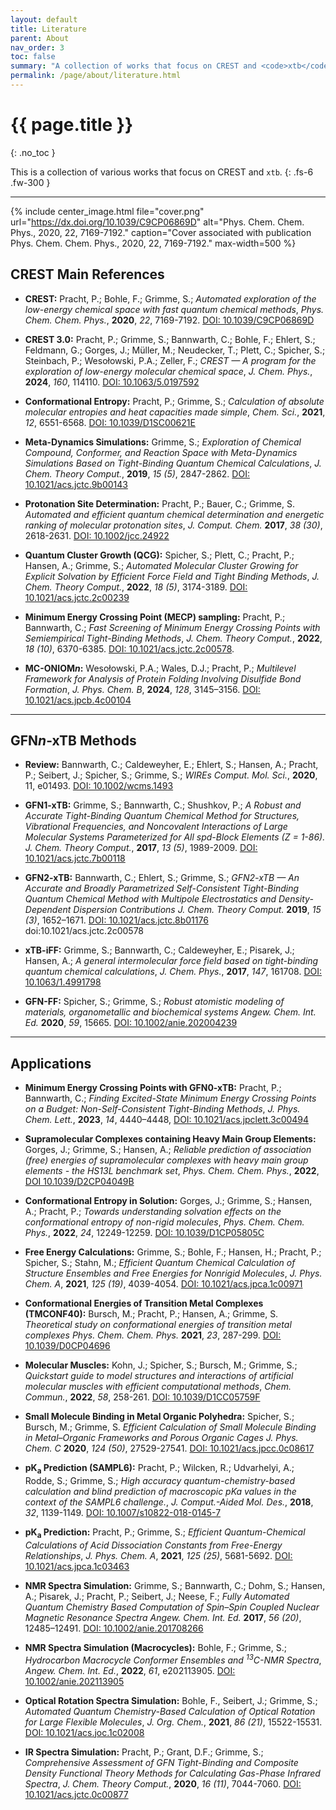 ```yaml
---
layout: default
title: Literature
parent: About
nav_order: 3
toc: false
summary: "A collection of works that focus on CREST and <code>xtb</code>"
permalink: /page/about/literature.html
---
```


# {{ page.title }}
{: .no_toc }

This is a collection of various works that focus on CREST and `xtb`.
{: .fs-6 .fw-300 }

---


{% include center_image.html file="cover.png" url="https://dx.doi.org/10.1039/C9CP06869D" alt="Phys. Chem. Chem. Phys., 2020, 22, 7169-7192." caption="Cover associated with publication Phys. Chem. Chem. Phys., 2020, 22, 7169-7192." max-width=500 %}


## CREST Main References

- **CREST:** Pracht, P.; Bohle, F.; Grimme, S.; *Automated exploration of the low-energy chemical space with fast quantum chemical methods*, *Phys. Chem. Chem. Phys.*, **2020**, *22*, 7169-7192. [DOI: 10.1039/C9CP06869D](https://doi.org/10.1039/C9CP06869D)

- **CREST 3.0:** Pracht, P.; Grimme, S.; Bannwarth, C.; Bohle, F.; Ehlert, S.; Feldmann, G.; Gorges, J.; Müller, M.; Neudecker, T.; Plett, C.; Spicher, S.; Steinbach, P.; Wesołowski, P.A.; Zeller, F.; *CREST — A program for the exploration of low-energy molecular chemical space*, *J. Chem. Phys.*, **2024**, *160*, 114110. [DOI: 10.1063/5.0197592](https://doi.org/10.1063/5.0197592)

- **Conformational Entropy:** Pracht, P.; Grimme, S.; *Calculation of absolute molecular entropies and heat capacities made simple*, *Chem. Sci.*, **2021**, *12*, 6551-6568. [DOI: 10.1039/D1SC00621E](https://doi.org/10.1039/D1SC00621E)

- **Meta-Dynamics Simulations:** Grimme, S.; *Exploration of Chemical Compound, Conformer, and Reaction Space with Meta-Dynamics Simulations Based on Tight-Binding Quantum Chemical Calculations*, *J. Chem. Theory Comput.*, **2019**, *15 (5)*, 2847-2862. [DOI: 10.1021/acs.jctc.9b00143](https://doi.org/10.1021/acs.jctc.9b00143)

- **Protonation Site Determination:** Pracht, P.; Bauer, C.; Grimme, S. *Automated and efficient quantum chemical determination and energetic ranking of molecular protonation sites*, *J. Comput. Chem.* **2017**, *38 (30)*, 2618-2631. [DOI: 10.1002/jcc.24922](https://doi.org/10.1002/jcc.24922)

- **Quantum Cluster Growth (QCG):** Spicher, S.; Plett, C.; Pracht, P.; Hansen, A.; Grimme, S.; *Automated Molecular Cluster Growing for Explicit Solvation by Efficient Force Field and Tight Binding Methods*, *J. Chem. Theory Comput.*, **2022**, *18 (5)*, 3174-3189. [DOI: 10.1021/acs.jctc.2c00239](https://doi.org/10.1021/acs.jctc.2c00239)

- **Minimum Energy Crossing Point (MECP) sampling:** Pracht, P.; Bannwarth, C.; *Fast Screening of Minimum Energy Crossing Points with Semiempirical Tight-Binding Methods*, *J. Chem. Theory Comput.*, **2022**, *18 (10)*, 6370-6385. [DOI: 10.1021/acs.jctc.2c00578](https://doi.org/10.1021/acs.jctc.2c00578).

- **MC-ONIOM*n*:** Wesołowski, P.A.; Wales, D.J.; Pracht, P.; *Multilevel Framework for Analysis of Protein Folding Involving Disulfide Bond Formation*, *J. Phys. Chem. B*, **2024**, *128*, 3145–3156. [DOI: 10.1021/acs.jpcb.4c00104](https://doi.org/10.1021/acs.jpcb.4c00104)

---

## GFN*n*-xTB Methods

- **Review:** Bannwarth, C.; Caldeweyher, E.; Ehlert, S.; Hansen, A.; Pracht, P.; Seibert, J.; Spicher, S.; Grimme, S.; *WIREs Comput. Mol. Sci.*, **2020**, 11, e01493. [DOI: 10.1002/wcms.1493](https://doi.org/10.1002/wcms.1493)

- **GFN1-xTB:** Grimme, S.; Bannwarth, C.; Shushkov, P.; *A Robust and Accurate Tight-Binding Quantum Chemical Method for Structures, Vibrational Frequencies, and Noncovalent Interactions of Large Molecular Systems Parameterized for All spd-Block Elements (Z = 1-86).* *J. Chem. Theory Comput.*, **2017**, *13 (5)*, 1989-2009. [DOI: 10.1021/acs.jctc.7b00118](https://doi.org/10.1021/acs.jctc.7b00118)

- **GFN2-xTB:** Bannwarth, C.; Ehlert, S.; Grimme, S.; *GFN2-xTB — An Accurate and Broadly Parametrized Self-Consistent Tight-Binding Quantum Chemical Method with Multipole Electrostatics and Density-Dependent Dispersion Contributions* *J. Chem. Theory Comput.* **2019**, *15 (3)*, 1652–1671. [DOI: 10.1021/acs.jctc.8b01176](https://doi.org/10.1021/acs.jctc.8b01176)
doi:10.1021/acs.jctc.2c00578

- **xTB-iFF:** Grimme, S.; Bannwarth, C.; Caldeweyher, E.; Pisarek, J.; Hansen, A.; *A general intermolecular force field based on tight-binding quantum chemical calculations*, *J. Chem. Phys.*, **2017**, *147*, 161708. [DOI: 10.1063/1.4991798](https://doi.org/10.1063/1.4991798)

- **GFN-FF:** Spicher, S.; Grimme, S.; *Robust atomistic modeling of materials, organometallic and biochemical systems* *Angew. Chem. Int. Ed.* **2020**, *59*, 15665. [DOI: 10.1002/anie.202004239](https://doi.org/10.1002/anie.202004239)

---

## Applications

- **Minimum Energy Crossing Points with GFN0-xTB:** Pracht, P.; Bannwarth, C.; *Finding Excited-State Minimum Energy Crossing Points on a Budget: Non-Self-Consistent Tight-Binding Methods*, *J. Phys. Chem. Lett.*, **2023**, *14*, 4440–4448, [DOI: 10.1021/acs.jpclett.3c00494](https://doi.org/10.1021/acs.jpclett.3c00494)

- **Supramolecular Complexes containing Heavy Main Group Elements:** Gorges, J.; Grimme, S.; Hansen, A.; *Reliable prediction of association (free) energies of supramolecular complexes with heavy main group elements - the HS13L benchmark set*, *Phys. Chem. Chem. Phys.*, **2022**, [DOI 10.1039/D2CP04049B](https://doi.org/10.1039/D2CP04049B)

- **Conformational Entropy in Solution:** Gorges, J.; Grimme, S.; Hansen, A.; Pracht, P.; *Towards understanding solvation effects on the conformational entropy of non-rigid molecules*, *Phys. Chem. Chem. Phys.*, **2022**, *24*, 12249-12259. [DOI: 10.1039/D1CP05805C](https://doi.org/10.1039/D1CP05805C)

- **Free Energy Calculations:** Grimme, S.; Bohle, F.; Hansen, H.; Pracht, P.; Spicher, S.; Stahn, M.; *Efficient Quantum Chemical Calculation of Structure Ensembles and Free Energies for Nonrigid Molecules*, *J. Phys. Chem. A*, **2021**, *125 (19)*, 4039-4054. [DOI: 10.1021/acs.jpca.1c00971](https://doi.org/10.1021/acs.jpca.1c00971)

- **Conformational Energies of Transition Metal Complexes (TMCONF40):** Bursch, M.; Pracht, P.; Hansen, A.; Grimme, S. *Theoretical study on conformational energies of transition metal complexes* *Phys. Chem. Chem. Phys.* **2021**, *23*, 287-299. [DOI: 10.1039/D0CP04696](https://doi.org/10.1039/D0CP04696E)

- **Molecular Muscles:** Kohn, J.; Spicher, S.; Bursch, M.; Grimme, S.; *Quickstart guide to model structures and interactions of artificial molecular muscles with efficient computational methods*, *Chem. Commun.*, **2022**, *58*, 258-261. [DOI: 10.1039/D1CC05759F](https://doi.org/10.1039/D1CC05759F)

- **Small Molecule Binding in Metal Organic Polyhedra:** Spicher, S.; Bursch, M.; Grimme, S. *Efficient Calculation of Small Molecule Binding in Metal–Organic Frameworks and Porous Organic Cages* *J. Phys. Chem. C* **2020**, *124 (50)*, 27529-27541. [DOI: 10.1021/acs.jpcc.0c08617](https://doi.org/10.1021/acs.jpcc.0c08617)

- **pK<sub>a</sub> Prediction (SAMPL6):** Pracht, P.; Wilcken, R.; Udvarhelyi, A.; Rodde, S.; Grimme, S.; *High accuracy quantum-chemistry-based calculation and blind prediction of macroscopic pKa values in the context of the SAMPL6 challenge.*, *J. Comput.-Aided Mol. Des.*, **2018**, *32*, 1139-1149. [DOI: 10.1007/s10822-018-0145-7](https://doi.org/10.1007/s10822-018-0145-7)

- **pK<sub>a</sub> Prediction:** Pracht, P.; Grimme, S.; *Efficient Quantum-Chemical Calculations of Acid Dissociation Constants from Free-Energy Relationships*, *J. Phys. Chem. A*, **2021**, *125 (25)*, 5681-5692. [DOI: 10.1021/acs.jpca.1c03463](https://doi.org/10.1021/acs.jpca.1c03463)

- **NMR Spectra Simulation:** Grimme, S.; Bannwarth, C.; Dohm, S.; Hansen, A.; Pisarek, J.; Pracht, P.; Seibert, J.; Neese, F.; *Fully Automated Quantum Chemistry Based Computation of Spin–Spin Coupled Nuclear Magnetic Resonance Spectra* *Angew. Chem. Int. Ed.* **2017**, *56 (20)*, 12485–12491. [DOI: 10.1002/anie.201708266](https://doi.org/10.1002/anie.201708266)

- **NMR Spectra Simulation (Macrocycles):** Bohle, F.; Grimme, S.; *Hydrocarbon Macrocycle Conformer Ensembles and <sup>13</sup>C-NMR Spectra*, *Angew. Chem. Int. Ed.*, **2022**, *61*, e202113905.      [DOI: 10.1002/anie.202113905](https://doi.org/10.1002/anie.202113905)


- **Optical Rotation Spectra Simulation:** Bohle, F., Seibert, J.; Grimme, S.; *Automated Quantum Chemistry-Based Calculation of Optical Rotation for Large Flexible Molecules*, *J. Org. Chem.*, **2021**, *86 (21)*, 15522-15531. [DOI: 10.1021/acs.joc.1c02008](https://doi.org/10.1021/acs.joc.1c02008)

- **IR Spectra Simulation:** Pracht, P.; Grant, D.F.; Grimme, S.; *Comprehensive Assessment of GFN Tight-Binding and Composite Density Functional Theory Methods for Calculating Gas-Phase Infrared Spectra*, *J. Chem. Theory Comput.*, **2020**, *16 (11)*, 7044-7060. [DOI: 10.1021/acs.jctc.0c00877](https://doi.org/10.1021/acs.jctc.0c00877)
